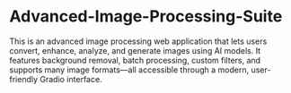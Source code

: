 # Advanced-Image-Processing-Suite
This is an advanced image processing web application that lets users convert, enhance, analyze, and generate images using AI models. It features background removal, batch processing, custom filters, and supports many image formats—all accessible through a modern, user-friendly Gradio interface.
